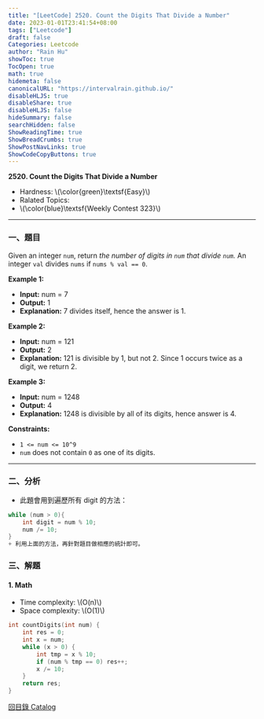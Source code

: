 ```yaml
---
title: "[LeetCode] 2520. Count the Digits That Divide a Number"
date: 2023-01-01T23:41:54+08:00
tags: ["Leetcode"]
draft: false
Categories: Leetcode
author: "Rain Hu"
showToc: true
TocOpen: true
math: true
hidemeta: false
canonicalURL: "https://intervalrain.github.io/"
disableHLJS: true
disableShare: true
disableHLJS: false
hideSummary: false
searchHidden: false
ShowReadingTime: true
ShowBreadCrumbs: true
ShowPostNavLinks: true
ShowCodeCopyButtons: true
---
```

**2520. Count the Digits That Divide a Number**
+ Hardness: \\(\color{green}\textsf{Easy}\\)
+ Ralated Topics: 
+ \\(\color{blue}\textsf{Weekly Contest 323}\\)
---
### 一、題目
Given an integer `num`, return *the number of digits in `num` that divide `num`.*
An integer `val` divides `nums` if `nums % val == 0`.

**Example 1:**  
+ **Input:** num = 7
+ **Output:** 1
+ **Explanation:** 7 divides itself, hence the answer is 1.

**Example 2:**
+ **Input:** num = 121
+ **Output:** 2
+ **Explanation:** 121 is divisible by 1, but not 2. Since 1 occurs twice as a digit, we return 2.

**Example 3:**
+ **Input:** num = 1248
+ **Output:** 4
+ **Explanation:** 1248 is divisible by all of its digits, hence answer is 4.

**Constraints:**
+ `1 <= num <= 10^9`
+ `num` does not contain `0` as one of its digits.

---

### 二、分析
+ 此題會用到遍歷所有 digit 的方法：
```C++
while (num > 0){
    int digit = num % 10;
    num /= 10;
}
+ 利用上面的方法，再針對題目做相應的統計即可。
```

### 三、解題
#### 1. Math
+ Time complexity: \\(O(n)\\)
+ Space complexity: \\(O(1)\\)
```C++
int countDigits(int num) {
    int res = 0;
    int x = num;
    while (x > 0) {
        int tmp = x % 10;
        if (num % tmp == 0) res++;
        x /= 10;
    }
    return res;
}
```
[回目錄 Catalog](/leetcode)